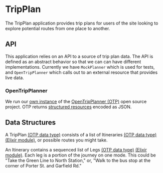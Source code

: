 # TripPlan

The TripPlan application provides trip plans for users of the site looking to explore potential routes from one place to another.

## API

This application relies on an API to a source of trip plan data. The API is defined as an abstract behavior so that we can can have different implementations. Currently we have `MockPlanner` which is used for tests, and `OpenTripPlanner` which calls out to an external resource that provides live data.

### OpenTripPlanner

We run our [own instance](https://github.com/mbta/OpenTripPlanner) of the [OpenTripPlanner (OTP)](https://www.opentripplanner.org) open source project. OTP returns [structured resources](http://dev.opentripplanner.org/apidoc/1.0.0/index.html) encoded as JSON.

## Data Structures

A TripPlan [(OTP data type)](http://dev.opentripplanner.org/apidoc/1.0.0/json_TripPlan.html) consists of a list of Itineraries [(OTP data type)](http://dev.opentripplanner.org/apidoc/1.0.0/json_Itinerary.html) [(Elixir module)](lib/trip_plan/itinerary.ex), or possible routes you might take.

An Itinerary contains a sequenced list of Legs [(OTP data type)](http://dev.opentripplanner.org/apidoc/1.0.0/json_Leg.html) [(Elixir module)](lib/trip_plan/leg.ex). Each leg is a portion of the journey on one mode. This could be "Take the Green Line to North Station," or, "Walk to the bus stop at the corner of Porter St. and Garfield Rd."
